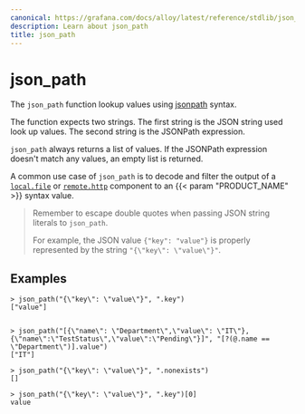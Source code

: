 ```yaml
---
canonical: https://grafana.com/docs/alloy/latest/reference/stdlib/json_path/
description: Learn about json_path
title: json_path
---
```


# json_path

The `json_path` function lookup values using [jsonpath][] syntax.

The function expects two strings. The first string is the JSON string used look up values. The second string is the JSONPath expression.

`json_path` always returns a list of values. If the JSONPath expression doesn't match any values, an empty list is returned.

A common use case of `json_path` is to decode and filter the output of a [`local.file`][] or [`remote.http`][] component to an {{< param "PRODUCT_NAME" >}} syntax value.

> Remember to escape double quotes when passing JSON string literals to `json_path`.
>
> For example, the JSON value `{"key": "value"}` is properly represented by the string `"{\"key\": \"value\"}"`.

## Examples

```
> json_path("{\"key\": \"value\"}", ".key")
["value"]


> json_path("[{\"name\": \"Department\",\"value\": \"IT\"},{\"name\":\"TestStatus\",\"value\":\"Pending\"}]", "[?(@.name == \"Department\")].value")
["IT"]

> json_path("{\"key\": \"value\"}", ".nonexists")
[]

> json_path("{\"key\": \"value\"}", ".key")[0]
value

```

[jsonpath]: https://goessner.net/articles/JsonPath/
[`local.file`]: ../../components/local/local.file/
[`remote.http`]: ../../components/remote/remote.http/
